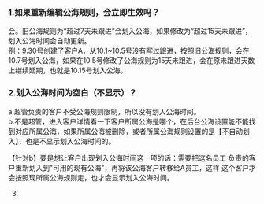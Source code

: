 ### 1.如果重新编辑公海规则，会立即生效吗？

会。旧公海规则为“超过7天未跟进”会划入公海，如果修改为“超过15天未跟进”，划入公海时间会自动更新。  
例：9.30号创建了客户A，从10.1~10.5号没有写过跟进，按照旧公海规则，会在10.7号划入公海，如果在10.5号修改了公海规则为15天未跟进，会在原未跟进天数上继续延期，也就是10.15号划入公海。



### 2.划入公海时间为空白（不显示）？

a.超管负责的客户不受公海规则限制，所以没有划入公海时间。   
b.不是超管，进入客户详情看一下客户所属公海是哪个，在后台公海设置能不能找到对应所属公海，如果所属公海被删除，或者所属公海规则设置的是【不自动划入】，也是不显示划入公海时间的。

【针对b】要是想让客户出现划入公海时间这一项的话：需要把这名员工 负责的客户重新划入到"可用的现有公海"，再将该公海客户转移给A员工，这样 这个客户才会按照现所属公海规则走，也才会显示划入公海时间。



3.


